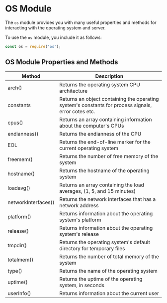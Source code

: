 # OS Module

The `os` module provides you with many useful properties and methods for interacting with the operating system and server.

To use the `os` module, you include it as follows:

```jsx
const os = require('os');
```

## OS Module Properties and Methods

| **Method** | **Description** |
| --- | --- |
| arch() | Returns the operating system CPU architecture |
| constants | Returns an object containing the operating system's constants for process signals, error cotes etc. |
| cpus() | Returns an array containing information about the computer's CPUs |
| endianness() | Returns the endianness of the CPU |
| EOL | Returns the end-of-line marker for the current operating system |
| freemem() | Returns the number of free memory of the system |
| hostname() | Returns the hostname of the operating system |
| loadavg() | Returns an array containing the load averages, (1, 5, and 15 minutes) |
| networkInterfaces() | Returns the network interfaces that has a network address |
| platform() | Returns information about the operating system's platform |
| release() | Returns information about the operating system's release |
| tmpdir() | Returns the operating system's default directory for temporary files |
| totalmem() | Returns the number of total memory of the system |
| type() | Returns the name of the operating system |
| uptime() | Returns the uptime of the operating system, in seconds |
| userInfo() | Returns information about the current user |